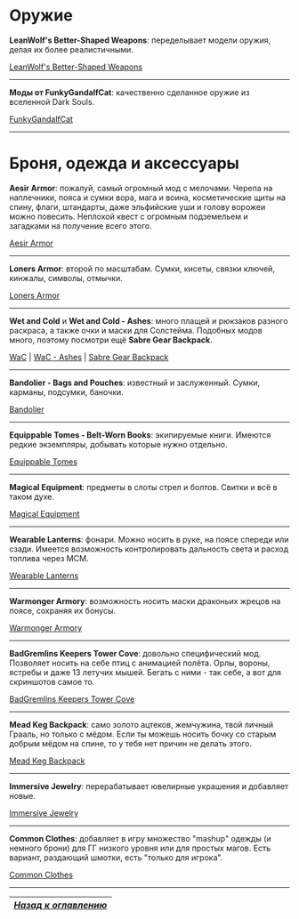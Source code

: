 # Оружие

**LeanWolf's Better-Shaped Weapons**: переделывает модели оружия, делая их более реалистичными.

[LeanWolf's Better-Shaped Weapons](http://www.nexusmods.com/skyrim/mods/39870/?)

------

**Моды от FunkyGandalfCat**: качественно сделанное оружие из вселенной Dark Souls.

[FunkyGandalfCat](https://www.nexusmods.com/skyrim/users/31528195/?tab=user+files)

------

# Броня, одежда и аксессуары

**Aesir Armor**: пожалуй, самый огромный мод с мелочами. Черепа на наплечники, пояса и сумки вора, мага и воина, косметические щиты на спину, флаги, штандарты, даже эльфийские уши и голову ворожеи можно повесить. Неплохой квест с огромным подземельем и загадками на получение всего этого.

[Aesir Armor](http://www.nexusmods.com/skyrim/mods/35094/?)

------

**Loners Armor**: второй по масштабам. Сумки, кисеты, связки ключей, кинжалы, символы, отмычки.

[Loners Armor](http://www.nexusmods.com/skyrim/mods/38441/?)

------

**Wet and Cold** и **Wet and Cold - Ashes**: много плащей и рюкзаков разного раскраса, а также очки и маски для Солстейма. Подобных модов много, поэтому посмотри ещё **Sabre Gear Backpack**.

[WaC](http://www.nexusmods.com/skyrim/mods/27563/?) | [WaC - Ashes](http://www.nexusmods.com/skyrim/mods/31968/?) | [Sabre Gear Backpack](http://www.nexusmods.com/skyrim/mods/13687/?)

------

**Bandolier - Bags and Pouches**: известный и заслуженный. Сумки, карманы, подсумки, баночки.

[Bandolier](http://www.nexusmods.com/skyrim/mods/16438/?)

------

**Equippable Tomes - Belt-Worn Books**: экипируемые книги. Имеются редкие экземпляры, добывать которые нужно отдельно.

[Equippable Tomes](http://www.nexusmods.com/skyrim/mods/76949/?)

------

**Magical Equipment**: предметы в слоты стрел и болтов. Свитки и всё в таком духе.

[Magical Equipment](http://www.nexusmods.com/skyrim/mods/26214/?)

------

**Wearable Lanterns**: фонари. Можно носить в руке, на поясе спереди или сзади. Имеется возможность контролировать дальность света и расход топлива через МСМ.

[Wearable Lanterns](http://www.nexusmods.com/skyrim/mods/17416/?)

------

**Warmonger Armory**: возможность носить маски драконьих жрецов на поясе, сохраняя их бонусы.

[Warmonger Armory](http://www.nexusmods.com/skyrim/mods/50459/?)

------

**BadGremlins Keepers Tower Cove**: довольно специфический мод. Позволяет носить на себе птиц с анимацией полёта. Орлы, вороны, ястребы и даже 13 летучих мышей. Бегать с ними - так себе, а вот для скриншотов самое то.

[BadGremlins Keepers Tower Cove](http://www.nexusmods.com/skyrim/mods/30622/?)

------

**Mead Keg Backpack**: само золото ацтеков, жемчужина, твой личный Грааль, но только с мёдом. Если ты можешь носить бочку со старым добрым мёдом на спине, то у тебя нет причин не делать этого.

[Mead Keg Backpack](http://www.nexusmods.com/skyrim/mods/35792/?)

------

**Immersive Jewelry**: перерабатывает ювелирные украшения и добавляет новые.

[Immersive Jewelry](https://www.nexusmods.com/skyrim/mods/64283/?)

------

**Common Clothes**: добавляет в игру множество "mashup" одежды (и немного брони) для ГГ низкого уровня или для простых магов. Есть вариант, раздающий шмотки, есть "только для игрока".

[Common Clothes](https://www.nexusmods.com/skyrim/mods/51813/?)

------

|[*Назад к оглавлению*](../01_Оглавление.md)|
|:---:|
